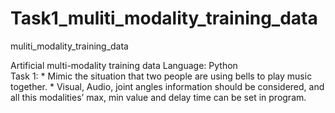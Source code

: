# Task1_muliti_modality_training_data
muliti_modality_training_data


Artificial multi-modality training data
     Language: Python  
     Task 1:     * Mimic the situation that two people are using bells to play music
                               together. 
                            * Visual, Audio, joint angles information should be considered, and
                               all this modalities’ max, min value and delay time can be set in
                               program.
